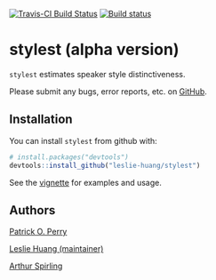 
<!-- README.md is generated from README.Rmd. Please edit that file -->
[![Travis-CI Build Status](https://travis-ci.org/leslie-huang/stylest.svg?branch=master)](https://travis-ci.org/leslie-huang/stylest) [![Build status](https://ci.appveyor.com/api/projects/status/384insyingv6jcg2?svg=true)](https://ci.appveyor.com/project/leslie-huang/stylest)

stylest (alpha version)
=======================

`stylest` estimates speaker style distinctiveness.

Please submit any bugs, error reports, etc. on <a href="https://github.com/leslie-huang/stylest/issues">GitHub</a>.

Installation
------------

You can install `stylest` from github with:

``` r
# install.packages("devtools")
devtools::install_github("leslie-huang/stylest")
```

See the <a href="https://github.com/leslie-huang/stylest/blob/master/vignettes/stylest-vignette.md">vignette</a> for examples and usage.

Authors
-------

<a href="https://github.com/patperry">Patrick O. Perry</a>

<a href="http://leslie-huang.github.io">Leslie Huang (maintainer)</a>

<a href="https://github.com/ArthurSpirling/">Arthur Spirling</a>
